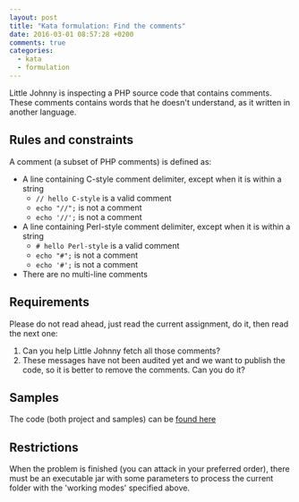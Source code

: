 ```yaml
---
layout: post
title: "Kata formulation: Find the comments"
date: 2016-03-01 08:57:28 +0200
comments: true
categories:
  - kata
  - formulation
---
```


Little Johnny is inspecting a PHP source code that contains comments. These comments contains words that he doesn't understand, as it written in another language.

## Rules and constraints

A comment (a subset of PHP comments) is defined as:

  * A line containing C-style comment delimiter, except when it is within a string
    * ``// hello C-style`` is a valid comment
    * ``echo "//";`` is not a comment
    * ``echo '//';`` is not a comment
  * A line containing Perl-style comment delimiter, except when it is within a string
    * ``# hello Perl-style`` is a valid comment
    * ``echo "#";`` is not a comment
    * ``echo '#';`` is not a comment
  * There are no multi-line comments


## Requirements

Please do not read ahead, just read the current assignment, do it, then read the next one:

  1. Can you help Little Johnny fetch all those comments?
  1. These messages have not been audited yet and we want to publish the code, so it is better to remove the comments. Can you do it?

## Samples

The code (both project and samples) can be [found here](https://github.com/alvarogarcia7/kata-formulation-find-comments)

## Restrictions

When the problem is finished (you can attack in your preferred order), there must be an executable jar with some parameters to process the current folder with the 'working modes' specified above.
